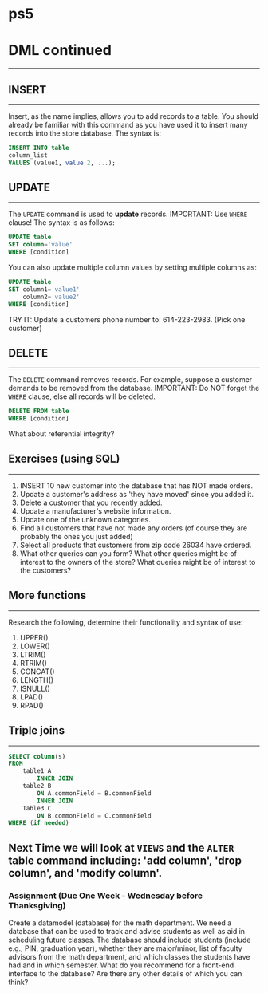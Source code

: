 # ps5
# DML continued
---

## INSERT
----
Insert, as the name implies, allows you to add records to a table. You should already be familiar with this command as you have used it to insert
many records into the store database.  The syntax is:

```sql
INSERT INTO table
column_list
VALUES (value1, value 2, ...);
```


## UPDATE
----

The `UPDATE` command is used to __update__ records.  IMPORTANT: Use `WHERE` clause!  The syntax is as follows:

```sql
UPDATE table
SET column='value'
WHERE [condition]
```

You can also update multiple column values by setting multiple columns as:
```sql
UPDATE table
SET column1='value1'
    column2='value2'
WHERE [condition]
```

TRY IT:  Update a customers phone number to: 614-223-2983.  (Pick one customer)

## DELETE 
---
The `DELETE` command removes records.  For example, suppose a customer demands to be removed from the database.  IMPORTANT: Do NOT forget the `WHERE` clause, else all records will be deleted.

```sql
DELETE FROM table
WHERE [condition]
```

What about referential integrity?  




## Exercises (using SQL)
---

1. INSERT 10 new customer into the database that has NOT made orders.
1. Update a customer's address as 'they have moved' since you added it.
1. Delete a customer that you recently added.
1. Update a manufacturer's website information.
1. Update one of the unknown categories.
1. Find all customers that have not made any orders (of course they are probably the ones you just added)
1. Select all products that customers from zip code 26034 have ordered.
1. What other queries can you form?  What other queries might be of interest to the owners of the store?  What queries might be of interest to the customers?

## More functions
---

Research the following, determine their functionality and syntax of use:

1. UPPER()
1. LOWER()
1. LTRIM()
1. RTRIM()
1. CONCAT()
1. LENGTH()
1. ISNULL()
1. LPAD()
1. RPAD()

## Triple joins
---

```sql
SELECT column(s)
FROM
    table1 A
        INNER JOIN
    table2 B
        ON A.commonField = B.commonField
        INNER JOIN 
    Table3 C
        ON B.commonField = C.commonField
WHERE (if needed)
```        

Next Time we will look at `VIEWS` and the `ALTER` table command including: 'add column', 'drop column', and 'modify column'.
---

### Assignment (Due One Week - Wednesday before Thanksgiving)

Create a datamodel (database) for the math department.  We need a database that can be used to track and advise students as well as 
aid in scheduling future classes.  The database should include students (include e.g., PIN, graduation year), whether they are major/minor, list of faculty advisors from the math department, and which classes the students have had and in which semester.  What do you recommend for a front-end interface to the database?  Are there  any other details of which you can think?


